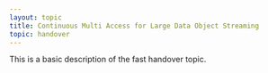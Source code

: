 ```yaml
---
layout: topic
title: Continuous Multi Access for Large Data Object Streaming
topic: handover 
---
```


This is a basic description of the fast handover topic.